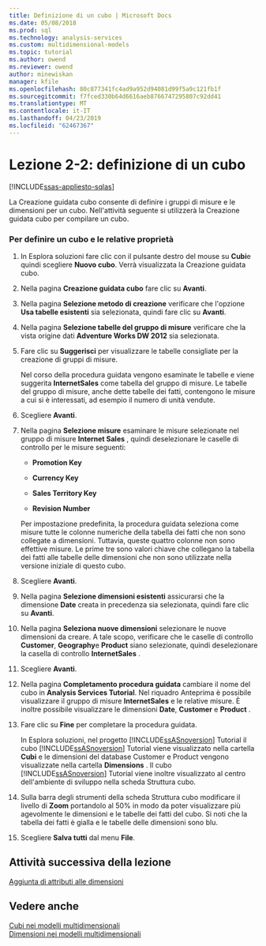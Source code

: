 ```yaml
---
title: Definizione di un cubo | Microsoft Docs
ms.date: 05/08/2018
ms.prod: sql
ms.technology: analysis-services
ms.custom: multidimensional-models
ms.topic: tutorial
ms.author: owend
ms.reviewer: owend
author: minewiskan
manager: kfile
ms.openlocfilehash: 80c877341fc4ad9a952d94081d99f5a9c121fb1f
ms.sourcegitcommit: f7fced330b64d6616aeb8766747295807c92dd41
ms.translationtype: MT
ms.contentlocale: it-IT
ms.lasthandoff: 04/23/2019
ms.locfileid: "62467367"
---
```

# <a name="lesson-2-2---defining-a-cube"></a>Lezione 2-2: definizione di un cubo
[!INCLUDE[ssas-appliesto-sqlas](../includes/ssas-appliesto-sqlas.md)]

La Creazione guidata cubo consente di definire i gruppi di misure e le dimensioni per un cubo. Nell'attività seguente si utilizzerà la Creazione guidata cubo per compilare un cubo.  
  
### <a name="to-define-a-cube-and-its-properties"></a>Per definire un cubo e le relative proprietà  
  
1.  In Esplora soluzioni fare clic con il pulsante destro del mouse su **Cubi**e quindi scegliere **Nuovo cubo**. Verrà visualizzata la Creazione guidata cubo.  
  
2.  Nella pagina **Creazione guidata cubo** fare clic su **Avanti**.  
  
3.  Nella pagina **Selezione metodo di creazione** verificare che l'opzione **Usa tabelle esistenti** sia selezionata, quindi fare clic su **Avanti**.  
  
4.  Nella pagina **Selezione tabelle del gruppo di misure** verificare che la vista origine dati **Adventure Works DW 2012** sia selezionata.  
  
5.  Fare clic su **Suggerisci** per visualizzare le tabelle consigliate per la creazione di gruppi di misure.  
  
    Nel corso della procedura guidata vengono esaminate le tabelle e viene suggerita **InternetSales** come tabella del gruppo di misure. Le tabelle del gruppo di misure, anche dette tabelle dei fatti, contengono le misure a cui si è interessati, ad esempio il numero di unità vendute.  
  
6.  Scegliere **Avanti**.  
  
7.  Nella pagina **Selezione misure** esaminare le misure selezionate nel gruppo di misure **Internet Sales** , quindi deselezionare le caselle di controllo per le misure seguenti:  
  
    -   **Promotion Key**  
  
    -   **Currency Key**  
  
    -   **Sales Territory Key**  
  
    -   **Revision Number**  
  
    Per impostazione predefinita, la procedura guidata seleziona come misure tutte le colonne numeriche della tabella dei fatti che non sono collegate a dimensioni. Tuttavia, queste quattro colonne non sono effettive misure. Le prime tre sono valori chiave che collegano la tabella dei fatti alle tabelle delle dimensioni che non sono utilizzate nella versione iniziale di questo cubo.  
  
8.  Scegliere **Avanti**.  
  
9. Nella pagina **Selezione dimensioni esistenti** assicurarsi che la dimensione **Date** creata in precedenza sia selezionata, quindi fare clic su **Avanti**.  
  
10. Nella pagina **Seleziona nuove dimensioni** selezionare le nuove dimensioni da creare. A tale scopo, verificare che le caselle di controllo **Customer**, **Geography**e **Product** siano selezionate, quindi deselezionare la casella di controllo **InternetSales** .  
  
11. Scegliere **Avanti**.  
  
12. Nella pagina **Completamento procedura guidata** cambiare il nome del cubo in **Analysis Services Tutorial**. Nel riquadro Anteprima è possibile visualizzare il gruppo di misure **InternetSales** e le relative misure. È inoltre possibile visualizzare le dimensioni **Date**, **Customer** e **Product** .  
  
13. Fare clic su **Fine** per completare la procedura guidata.  
  
    In Esplora soluzioni, nel progetto [!INCLUDE[ssASnoversion](../includes/ssasnoversion-md.md)] Tutorial il cubo [!INCLUDE[ssASnoversion](../includes/ssasnoversion-md.md)] Tutorial viene visualizzato nella cartella **Cubi** e le dimensioni del database Customer e Product vengono visualizzate nella cartella **Dimensions** . Il cubo [!INCLUDE[ssASnoversion](../includes/ssasnoversion-md.md)] Tutorial viene inoltre visualizzato al centro dell'ambiente di sviluppo nella scheda Struttura cubo.  
  
14. Sulla barra degli strumenti della scheda Struttura cubo modificare il livello di **Zoom** portandolo al 50% in modo da poter visualizzare più agevolmente le dimensioni e le tabelle dei fatti del cubo. Si noti che la tabella dei fatti è gialla e le tabelle delle dimensioni sono blu.  
  
15. Scegliere **Salva tutti** dal menu **File**.  
  
## <a name="next-task-in-lesson"></a>Attività successiva della lezione  
[Aggiunta di attributi alle dimensioni](../analysis-services/lesson-2-3-adding-attributes-to-dimensions.md)  
  
## <a name="see-also"></a>Vedere anche  
[Cubi nei modelli multidimensionali](../analysis-services/multidimensional-models/cubes-in-multidimensional-models.md)  
[Dimensioni nei modelli multidimensionali](../analysis-services/multidimensional-models/dimensions-in-multidimensional-models.md)  
  
  
  
